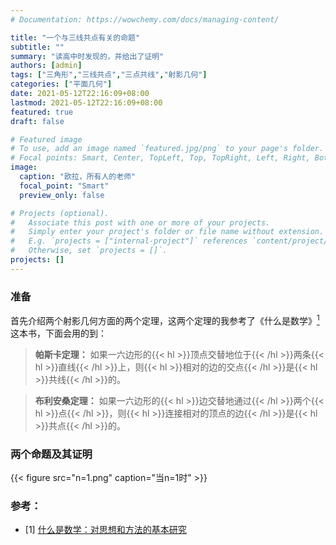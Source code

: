 ```yaml
---
# Documentation: https://wowchemy.com/docs/managing-content/

title: "一个与三线共点有关的命题"
subtitle: ""
summary: "读高中时发现的，并给出了证明"
authors: [admin]
tags: ["三角形","三线共点","三点共线","射影几何"]
categories: ["平面几何"]
date: 2021-05-12T22:16:09+08:00
lastmod: 2021-05-12T22:16:09+08:00
featured: true
draft: false

# Featured image
# To use, add an image named `featured.jpg/png` to your page's folder.
# Focal points: Smart, Center, TopLeft, Top, TopRight, Left, Right, BottomLeft, Bottom, BottomRight.
image:
  caption: "欧拉，所有人的老师"
  focal_point: "Smart"
  preview_only: false

# Projects (optional).
#   Associate this post with one or more of your projects.
#   Simply enter your project's folder or file name without extension.
#   E.g. `projects = ["internal-project"]` references `content/project/deep-learning/index.md`.
#   Otherwise, set `projects = []`.
projects: []
---
```


### 准备

首先介绍两个射影几何方面的两个定理，这两个定理的我参考了《什么是数学》[<sup>1</sup>](#refer-anchor)这本书，下面会用的到：

> __帕斯卡定理：__
  如果一六边形的{{< hl >}}顶点交替地位于{{< /hl >}}两条{{< hl >}}直线{{< /hl >}}上，则{{< hl >}}相对的边的交点{{< /hl >}}是{{< hl >}}共线{{< /hl >}}的。

>__布利安桑定理：__
  如果一六边形的{{< hl >}}边交替地通过{{< /hl >}}两个{{< hl >}}点{{< /hl >}}，则{{< hl >}}连接相对的顶点的边{{< /hl >}}是{{< hl >}}共点{{< /hl >}}的。

### 两个命题及其证明



{{< figure src="n=1.png" caption="当n=1时" >}}


<div id = "refer-anchor"></div>

### 参考：


- [1] [什么是数学：对思想和方法的基本研究]()
